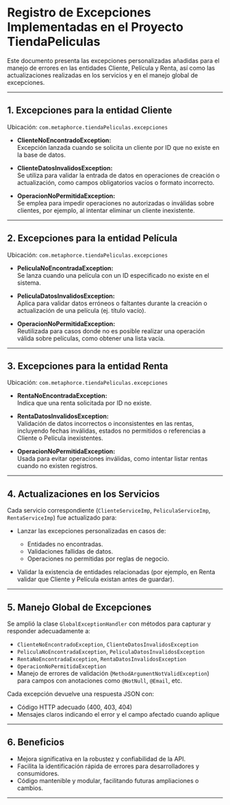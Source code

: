 # Registro de Excepciones Implementadas en el Proyecto TiendaPeliculas

Este documento presenta las excepciones personalizadas añadidas para el manejo de errores en las entidades Cliente, Película y Renta, así como las actualizaciones realizadas en los servicios y en el manejo global de excepciones.

---

## 1. Excepciones para la entidad Cliente

Ubicación: `com.metaphorce.tiendaPeliculas.excepciones`

- **ClienteNoEncontradoException:**  
  Excepción lanzada cuando se solicita un cliente por ID que no existe en la base de datos.

- **ClienteDatosInvalidosException:**  
  Se utiliza para validar la entrada de datos en operaciones de creación o actualización, como campos obligatorios vacíos o formato incorrecto.

- **OperacionNoPermitidaException:**  
  Se emplea para impedir operaciones no autorizadas o inválidas sobre clientes, por ejemplo, al intentar eliminar un cliente inexistente.

---

## 2. Excepciones para la entidad Película

Ubicación: `com.metaphorce.tiendaPeliculas.excepciones`

- **PeliculaNoEncontradaException:**  
  Se lanza cuando una película con un ID especificado no existe en el sistema.

- **PeliculaDatosInvalidosException:**  
  Aplica para validar datos erróneos o faltantes durante la creación o actualización de una película (ej. título vacío).

- **OperacionNoPermitidaException:**  
  Reutilizada para casos donde no es posible realizar una operación válida sobre películas, como obtener una lista vacía.

---

## 3. Excepciones para la entidad Renta

Ubicación: `com.metaphorce.tiendaPeliculas.excepciones`

- **RentaNoEncontradaException:**  
  Indica que una renta solicitada por ID no existe.

- **RentaDatosInvalidosException:**  
  Validación de datos incorrectos o inconsistentes en las rentas, incluyendo fechas inválidas, estados no permitidos o referencias a Cliente o Película inexistentes.

- **OperacionNoPermitidaException:**  
  Usada para evitar operaciones inválidas, como intentar listar rentas cuando no existen registros.

---

## 4. Actualizaciones en los Servicios

Cada servicio correspondiente (`ClienteServiceImp`, `PeliculaServiceImp`, `RentaServiceImp`) fue actualizado para:

- Lanzar las excepciones personalizadas en casos de:
  - Entidades no encontradas.
  - Validaciones fallidas de datos.
  - Operaciones no permitidas por reglas de negocio.

- Validar la existencia de entidades relacionadas (por ejemplo, en Renta validar que Cliente y Película existan antes de guardar).

---

## 5. Manejo Global de Excepciones

Se amplió la clase `GlobalExceptionHandler` con métodos para capturar y responder adecuadamente a:

- `ClienteNoEncontradoException`, `ClienteDatosInvalidosException`
- `PeliculaNoEncontradaException`, `PeliculaDatosInvalidosException`
- `RentaNoEncontradaException`, `RentaDatosInvalidosException`
- `OperacionNoPermitidaException`
- Manejo de errores de validación (`MethodArgumentNotValidException`) para campos con anotaciones como `@NotNull`, `@Email`, etc.

Cada excepción devuelve una respuesta JSON con:

- Código HTTP adecuado (400, 403, 404)
- Mensajes claros indicando el error y el campo afectado cuando aplique

---

## 6. Beneficios

- Mejora significativa en la robustez y confiabilidad de la API.
- Facilita la identificación rápida de errores para desarrolladores y consumidores.
- Código mantenible y modular, facilitando futuras ampliaciones o cambios.

---

